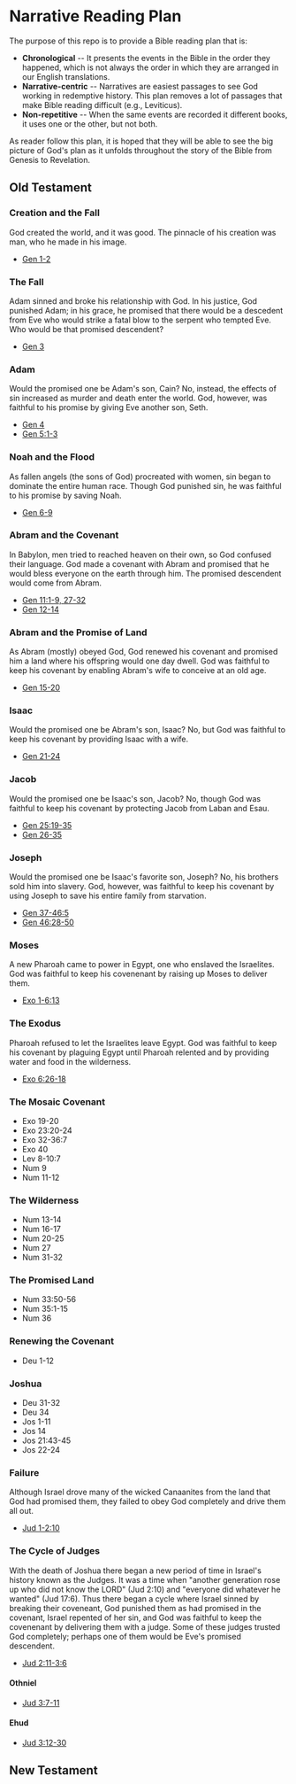 # Narrative Reading Plan
The purpose of this repo is to provide a Bible reading plan that is:
* **Chronological** -- It presents the events in the Bible in the order they happened, which is not always the order in which they are arranged in our English translations.  
* **Narrative-centric** -- Narratives are easiest passages to see God working in redemptive history.  This plan removes a lot of passages that make Bible reading difficult (e.g., Leviticus). 
* **Non-repetitive** -- When the same events are recorded it different books, it uses one or the other, but not both.

As reader follow this plan, it is hoped that they will be able to see the big picture of God's plan as it unfolds throughout the story of the Bible from Genesis to Revelation.
## Old Testament
### Creation and the Fall
God created the world, and it was good. The pinnacle of his creation was man, who he made in his image.
* [Gen 1-2](https://www.biblegateway.com/passage/?search=Gen+1&version=HCSB)
### The Fall
Adam sinned and broke his relationship with God. In his justice, God punished Adam; in his grace, he promised that there would be a descedent from Eve who would strike a fatal blow to the serpent who tempted Eve. Who would be that promised descendent?
* [Gen 3](https://www.biblegateway.com/passage/?search=Gen+1&version=HCSB)
### Adam
Would the promised one be Adam's son, Cain? No, instead, the effects of sin increased as murder and death enter the world.  God, however, was faithful to his promise by giving Eve another son, Seth.
* [Gen 4](https://www.biblegateway.com/passage/?search=Gen+4&version=HCSB)
* [Gen 5:1-3](https://www.biblegateway.com/passage/?search=Gen+5&version=HCSB)
### Noah and the Flood
As fallen angels (the sons of God) procreated with women, sin began to dominate the entire human race.  Though God punished sin, he was faithful to his promise by saving Noah.
* [Gen 6-9](https://www.biblegateway.com/passage/?search=Gen+6&version=HCSB)
### Abram and the Covenant
In Babylon, men tried to reached heaven on their own, so God confused their language.  God made a covenant with Abram and promised that he would bless everyone on the earth through him.  The promised descendent would come from Abram.
* [Gen 11:1-9, 27-32](https://www.biblegateway.com/passage/?search=Gen+11&version=HCSB)
* [Gen 12-14](https://www.biblegateway.com/passage/?search=Gen+12&version=HCSB)
### Abram and the Promise of Land
As Abram (mostly) obeyed God, God renewed his covenant and promised him a land where his offspring would one day dwell. God was faithful to keep his covenant by enabling Abram's wife to conceive at an old age.
* [Gen 15-20](https://www.biblegateway.com/passage/?search=Gen+15&version=HCSB)
### Isaac
Would the promised one be Abram's son, Isaac? No, but God was faithful to keep his covenant by providing Isaac with a wife.
* [Gen 21-24](https://www.biblegateway.com/passage/?search=Gen+24&version=HCSB)
### Jacob
Would the promised one be Isaac's son, Jacob? No, though God was faithful to keep his covenant by protecting Jacob from Laban and Esau.
* [Gen 25:19-35](https://www.biblegateway.com/passage/?search=Gen+25%3A19-35&version=HCSB)
* [Gen 26-35](https://www.biblegateway.com/passage/?search=Gen+26&version=HCSB)
### Joseph
Would the promised one be Isaac's favorite son, Joseph? No, his brothers sold him into slavery. God, however, was faithful to keep his covenant by using Joseph to save his entire family from starvation.
* [Gen 37-46:5](https://www.biblegateway.com/passage/?search=Gen+37&version=HCSB)
* [Gen 46:28-50](https://www.biblegateway.com/passage/?search=Gen+46%3A28-50&version=HCSB)
### Moses
A new Pharoah came to power in Egypt, one who enslaved the Israelites. God was faithful to keep his covenenant by raising up Moses to deliver them.
* [Exo 1-6:13](https://www.biblegateway.com/passage/?search=Exo+1&version=HCSB)
### The Exodus
Pharoah refused to let the Israelites leave Egypt. God was faithful to keep his covenant by plaguing Egypt until Pharoah relented and by providing water and food in the wilderness.
* [Exo 6:26-18](https://www.biblegateway.com/passage/?search=Exo+6%3A26&version=HCSB)
### The Mosaic Covenant
* Exo 19-20
* Exo 23:20-24
* Exo 32-36:7
* Exo 40
* Lev 8-10:7
* Num 9
* Num 11-12
### The Wilderness
* Num 13-14
* Num 16-17
* Num 20-25
* Num 27
* Num 31-32
### The Promised Land
* Num 33:50-56
* Num 35:1-15
* Num 36
### Renewing the Covenant
* Deu 1-12
### Joshua
* Deu 31-32
* Deu 34
* Jos 1-11
* Jos 14
* Jos 21:43-45
* Jos 22-24
### Failure
Although Israel drove many of the wicked Canaanites from the land that God had promised them, they failed to obey God completely and drive them all out.
* [Jud 1-2:10](https://www.biblegateway.com/passage/?search=Jud+1&version=HCSB)
### The Cycle of Judges
With the death of Joshua there began a new period of time in Israel's history known as the Judges.  It was a time when "another generation rose up who did not know the LORD" (Jud 2:10) and "everyone did whatever he wanted" (Jud 17:6).  Thus there began a cycle where Israel sinned by breaking their coveneant, God punished them as had promised in the covenant, Israel repented of her sin, and God was faithful to keep the covenenant by delivering them with a judge. Some of these judges trusted God completely; perhaps one of them would be Eve's promised descendent.
* [Jud 2:11-3:6](https://www.biblegateway.com/passage/?search=Jud+2%3A11&version=HCSB)
#### Othniel
* [Jud 3:7-11](https://www.biblegateway.com/passage/?search=Jud+3%3A7-11&version=HCSB)
#### Ehud
* [Jud 3:12-30](https://www.biblegateway.com/passage/?search=Jud+3%3A12-30&version=HCSB)

## New Testament

